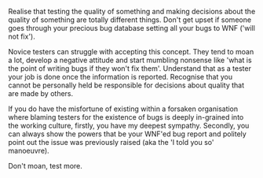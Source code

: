 Realise that testing the quality of something and making decisions about the quality of something are totally different things. Don't get upset if someone goes through your precious bug database setting all your bugs to WNF ('will not fix'). 




Novice testers can struggle with accepting this concept. They tend to moan a lot, develop a negative attitude and start mumbling nonsense like 'what is the point of writing bugs if they won't fix them'. Understand that as a tester your job is done once the information is reported. Recognise that you cannot be personally held be responsible for decisions about quality that are made by others. 




If you do have the misfortune of existing within a forsaken organisation where blaming testers for the existence of bugs is deeply in-grained into the working culture, firstly, you have my deepest sympathy. Secondly, you can always show the powers that be your WNF'ed bug report and politely point out the issue was previously raised (aka the 'I told you so' manoeuvre). 




Don't moan, test more.